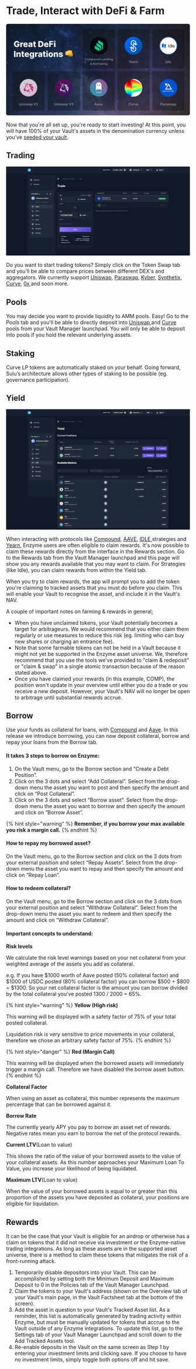 # Trade, Interact with DeFi & Farm

![](../.gitbook/assets/Inte.png)

Now that you're all set up, you're ready to start investing! At this point, you will have 100% of your Vault's assets in the denomination currency unless you’ve [seeded your vault](https://userdocs.enzyme.finance/managers/setup/seed).

## Trading

![](../.gitbook/assets/trade.png)

Do you want to start trading tokens? Simply click on the Token Swap tab and you'll be able to compare prices between different DEX's and aggregators. We currently support [Uniswap](https://uniswap.org), [Paraswap](https://paraswap.io/#/?network=ethereum), [Kyber](https://kyber.network), [Synthetix](https://synthetix.io), [Curve](https://curve.fi), [0x ](https://0x.org)and soon more.

## Pools

You may decide you want to provide liquidity to AMM pools. Easy! Go to the Pools tab and you'll be able to directly deposit into [Uniswap ](https://uniswap.org)and [Curve ](https://curve.fi)pools from your Vault Manager launchpad. You will only be able to deposit into pools if you hold the relevant underlying assets.

## Staking

Curve LP tokens are automatically staked on your behalf. Going forward, Sulu’s architecture allows other types of staking to be possible (eg. governance participation).

## Yield

![](../.gitbook/assets/yeild.png)

When interacting with protocols like [Compound](https://compound.finance), [AAVE](https://aave.com), [IDLE ](https://idle.finance/#/)strategies and [Yearn](https://yearn.finance), Enzyme users are often eligible to claim rewards. It's now possible to claim these rewards directly from the interface in the Rewards section. Go to the Rewards tab from the Vault Manager launchpad and this page will show you any rewards available that you may want to claim. For Strategies (like Idle), you can claim rewards from within the Yield tab.

When you try to claim rewards, the app will prompt you to add the token you're claiming to tracked assets that you must do before you claim. This will enable your Vault to recognise the asset, and include it in the Vault's NAV.

A couple of important notes on farming & rewards in general;

* When you have unclaimed tokens, your Vault potentially becomes a target for arbitrageurs. We would recommend that you either claim them regularly or use measures to reduce this risk (eg. limiting who can buy new shares or charging an entrance fee).
* Note that some farmable tokens can not be held in a Vault because it might not yet be supported in the Enzyme asset universe. We, therefore recommend that you use the tools we've provided to "claim & redeposit" or "claim & swap" in a single atomic transaction because of the reason stated above.
* Once you have claimed your rewards (in this example, COMP), the position won't update in your overview until either you do a trade or you receive a new deposit. However, your Vault's NAV will no longer be open to arbitrage until substantial rewards accrue.

## Borrow

Use your funds as collateral for loans, with [Compound](https://compound.finance) and [Aave](https://aave.com). In this release we introduce borrowing, you can now deposit collateral, borrow and repay your loans from the Borrow tab.

#### **It takes 3 steps to borrow on Enzyme:**

1. On the Vault menu, go to the Borrow section and “Create a Debt Position”.
2. Click on the 3 dots and select “Add Collateral”. Select from the drop-down menu the asset you want to post and then specify the amount and click on “Post Collateral”.
3. Click on the 3 dots and select “Borrow asset”. Select from the drop-down menu the asset you want to borrow and then specify the amount and click on “Borrow Asset”.

{% hint style="warning" %}
**Remember, if you borrow your max available you risk a margin call.**
{% endhint %}

#### **How to repay my borrowed asset?**

On the Vault menu, go to the Borrow section and click on the 3 dots from your external position and select “Repay Assets”. Select from the drop-down menu the asset you want to repay and then specify the amount and click on “Repay Loan”.



#### **How to redeem collateral?**

On the Vault menu, go to the Borrow section and click on the 3 dots from your external position and select “Withdraw Collateral”. Select from the drop-down menu the asset you want to redeem and then specify the amount and click on “Withdraw Collateral”.

#### Important concepts to understand:

**Risk levels**

We calculate the risk level warnings based on your net collateral from your weighted average of the assets you add as collateral.

e.g. If you have $1000 worth of Aave posted (50% collateral factor) and $1000 of USDC posted (80% collateral factor) you can borrow $500 + $800 = $1300. So your net collateral factor is the amount you can borrow divided by the total collateral you've posted 1300 / 2000 = 65%.

{% hint style="warning" %}
**Yellow (High risk)**

This warning will be displayed with a safety factor of 75% of your total posted collateral.

Liquidation risk is very sensitive to price movements in your collateral, therefore we chose an arbitrary safety factor of 75%.
{% endhint %}

{% hint style="danger" %}
**Red (Margin Call)**

This warning will be displayed when the borrowed assets will immediately trigger a margin call. Therefore we have disabled the borrow asset button.
{% endhint %}

**Collateral Factor**

When using an asset as collateral, this number represents the maximum percentage that can be borrowed against it.

**Borrow Rate**

The currently yearly APY you pay to borrow an asset net of rewards. Negative rates mean you earn to borrow the net of the protocol rewards.

**Current LTV**(Loan to value)

This shows the ratio of the value of your borrowed assets to the value of your collateral assets. As this number approaches your Maximum Loan To Value, you increase your likelihood of being liquidated.

**Maximum LTV**(Loan to value)

When the value of your borrowed assets is equal to or greater than this proportion of the assets you have deposited as collateral, your positions are eligible for liquidation.



## Rewards

It can be the case that your Vault is eligible for an airdrop or otherwise has a claim on tokens that it did not receive via investment or the Enzyme-native trading integrations. As long as these assets are in the supported asset universe, there is a method to claim these tokens that mitigates the risk of a front-running attack.

1. Temporarily disable depositors into your Vault. This can be accomplished by setting both the Minimum Deposit and Maximum Deposit to 0 in the Policies tab of the Vault Manager Launchpad.
2. Claim the tokens to your Vault's address (shown on the Overview tab of your Vault's main page, in the Vault Factsheet tab at the bottom of the screen).
3. Add the asset in question to your Vault's Tracked Asset list. As a reminder, this list is automatically generated by trading activity within Enzyme, but must be manually updated for tokens that accrue to the Vault outside of any Enzyme integrations. To update this list, go to the Settings tab of your Vault Manager Launchpad and scroll down to the Add Tracked Assets tool.
4. Re-enable deposits in the Vault on the same screen as Step 1 by entering your investment limits and clicking save. If you choose to have no investment limits, simply toggle both options off and hit save.&#x20;
